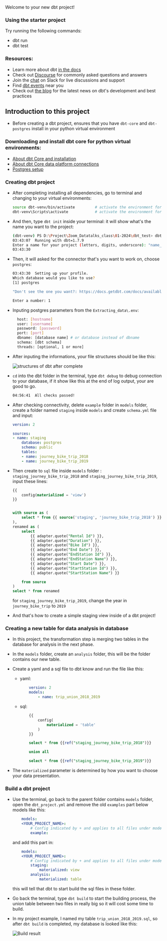 Welcome to your new dbt project!

### Using the starter project

Try running the following commands:
- dbt run
- dbt test


### Resources:
- Learn more about dbt [in the docs](https://docs.getdbt.com/docs/introduction)
- Check out [Discourse](https://discourse.getdbt.com/) for commonly asked questions and answers
- Join the [chat](https://community.getdbt.com/) on Slack for live discussions and support
- Find [dbt events](https://events.getdbt.com) near you
- Check out [the blog](https://blog.getdbt.com/) for the latest news on dbt's development and best practices


## **Introduction to this project**

- Before creating a dbt project, ensures that you have `dbt-core` and `dbt-postgres` install in your python virtual environment 

### **Downloading and install dbt core for python virtual environments:**

- [About dbt Core and installation](https://docs.getdbt.com/docs/core/pip-install)
- [About dbt Core data platform connections](https://docs.getdbt.com/docs/core/connectata-platform/about-core-connections)
- [Postgres setup](https://docs.getdbt.com/docs/core/connect-data-platform/postgres-setup)


### **Creating dbt project**

- After completing installing all dependencies, go to terminal and changing to your virtual environments:

    ```bash
    source dbt-venv/bin/activate         # activate the environment for Mac and Linux OR
    dbt-venv\Scripts\activate            # activate the environment for Windows
    ```
- And then, type `dbt init` inside your terminal: it will show what's the name you want to the project:

    ```bash
    (dbt-venv) PS D:\Project\Zoom_Datatalks_class\01-2024\dbt_test> dbt init
    03:43:07  Running with dbt=1.7.9
    Enter a name for your project (letters, digits, underscore): "name_that you_want"                                                     
    03:43:30
    ```
- Then, it will asked for the connector that's you want to work on, choose `postgres`:
    ```bash
    03:43:30  Setting up your profile.   
    Which database would you like to use?
    [1] postgres

    "Don't see the one you want?: https://docs.getdbt.com/docs/available-adapters"

    Enter a number: 1
    ```
- Inputing postgres parameters from the `Extracting_data\.env`:
    ```bash
      host: [hostname]
      user: [username]
      password: [password]
      port: [port]
      dbname: [database name] # or database instead of dbname
      schema: [dbt schema]
      threads: [optional, 1 or more]
    ```

- After inputing the informations, your file structures should be like this:

    ![structures of dbt after complete](../../Images/dbt_structures.png)

- `cd` into the dbt folder in the terminal, type `dbt debug` to debug connection to your database, if it show like this at the end of log output, your are good to go.

    ```bash
    04:56:41  All checks passed!
    ```

- After checking connectivity, delete `example` folder in `models` folder, create a folder named `staging` inside `models` and create `schema.yml` file and input:
    ```yml
    version: 2

    sources:
    - name: staging
        database: postgres
        schema: public
        tables:
        - name: journey_bike_trip_2018
        - name: journey_bike_trip_2019
    ```

- Then create to `sql` file inside `models` folder : `staging_journey_bike_trip_2018` and `staging_journey_bike_trip_2019`, input these lines:
    ```sql
    {{
        config(materialized = 'view')
    }}


    with source as (
        select * from {{ source('staging', 'journey_bike_trip_2018') }}
    ),
    renamed as (
        select
            {{ adapter.quote("Rental Id") }},
            {{ adapter.quote("Duration") }},
            {{ adapter.quote("Bike Id") }},
            {{ adapter.quote("End Date") }},
            {{ adapter.quote("EndStation Id") }},
            {{ adapter.quote("EndStation Name") }},
            {{ adapter.quote("Start Date") }},
            {{ adapter.quote("StartStation Id") }},
            {{ adapter.quote("StartStation Name") }}

        from source
    )
    select * from renamed
  
    ```
    for `staging_journey_bike_trip_2019`, change the year in `journey_bike_trip` to `2019`

- And that's how to create a simple staging view inside of a dbt project!

### **Creating a new table for data analysis in database** 

- In this project, the transformation step is merging two tables in the database for analysis in the next phase.

- In the `models` folder, create an `analysis` folder, this will be the folder contains our new table.

- Create a yaml and a sql file to dbt know and run the file like this:
  - yaml:
  
    ```yaml
        version: 2
        models:
            - name: trip_union_2018_2019
    ```  

  - sql:
    ```sql
        {{
            config(
                materialized = 'table'
            )
        }}

        select * from {{ref("staging_journey_bike_trip_2018")}}

        union all

        select * from {{ref("staging_journey_bike_trip_2019")}}
    ```

- The `materialized` parameter is determined by how you want to choose your data presentation.

### **Build a dbt project**

- Use the terminal, go back to the parent folder contains `models` folder, open the `dbt_project.yml` and remove the old `examples` part below models like this:
    
    ```yaml
        models:
        <YOUR_PROJECT_NAME>:
            # Config indicated by + and applies to all files under models/example/
            example: 
    ```

    and add this part in:

    ```yaml
        models:
        <YOUR_PROJECT_NAME>:
            # Config indicated by + and applies to all files under models/example/
            staging:
                materialized: view
            analysis:
                materialized: table
    ```
    this will tell that dbt to start build the sql files in these folder.

- Go back the terminal, type `dbt build` to start the building process, the union table between two files in really big so it will cost some time to build.

- In my project example, I named my table `trip_union_2018_2019.sql`, so after `dbt build` is completed, my database is looked like this:

    ![Build result](../../Images/dbt_build_structures.png)

